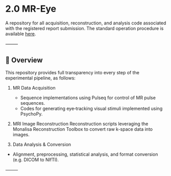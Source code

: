 # 2.0 MR-Eye

A repository for all acquisition, reconstruction, and analysis code associated with the registered report submission.
The standard operation procedure is available [here](https://mattechlab.github.io/sops/debi/data-collection/data-collection_DEBI_protocol/).

⸻

## 🚀 Overview

This repository provides full transparency into every step of the experimental pipeline, as follows:
1.	MR Data Acquisition
    - Sequence implementations using Pulseq for control of MR pulse sequences. 
    - Codes for generating eye‑tracking visual stimuli implemented using PsychoPy.
2. MRI Image Reconstruction
    Reconstruction scripts leveraging the Monalisa Reconstruction Toolbox to convert raw k-space data into images.

3.	Data Analysis & Conversion
   - Alignment, preprocessing, statistical analysis, and format conversion (e.g. DICOM to NIfTI).

⸻

